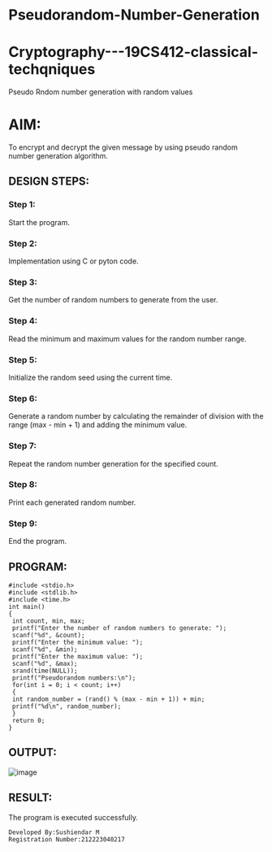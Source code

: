 #   Pseudorandom-Number-Generation
# Cryptography---19CS412-classical-techqniques
Pseudo Rndom number generation with random values

# AIM:
To encrypt and decrypt the given message by using pseudo random number generation algorithm.

## DESIGN STEPS:
### Step 1:
Start the program.
### Step 2:
Implementation using C or pyton code.
### Step 3:
Get the number of random numbers to generate from the user.
### Step 4:
Read the minimum and maximum values for the random number range.
### Step 5: 
Initialize the random seed using the current time.
### Step 6:
Generate a random number by calculating the remainder of division with the range 
(max - min + 1) and adding the minimum value.
### Step 7: 
Repeat the random number generation for the specified count.
### Step 8:
Print each generated random number.
### Step 9:
End the program.

## PROGRAM:
```
#include <stdio.h>
#include <stdlib.h>
#include <time.h>
int main() 
{
 int count, min, max;
 printf("Enter the number of random numbers to generate: ");
 scanf("%d", &count);
 printf("Enter the minimum value: ");
 scanf("%d", &min);
 printf("Enter the maximum value: ");
 scanf("%d", &max);
 srand(time(NULL));
 printf("Pseudorandom numbers:\n");
 for(int i = 0; i < count; i++) 
 {
 int random_number = (rand() % (max - min + 1)) + min;
 printf("%d\n", random_number);
 }
 return 0;
}
```

## OUTPUT:
![image](https://github.com/user-attachments/assets/db242d6d-e0fd-44f9-9f97-180fe1ad2660)

## RESULT:
The program is executed successfully.

```
Developed By:Sushiendar M
Registration Number:212223040217
```



